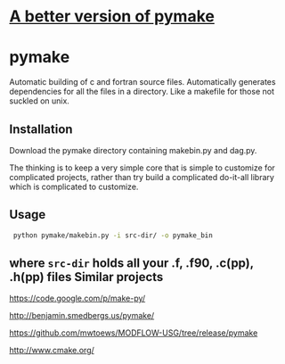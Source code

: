 [A better version of pymake](https://github.com/modflowpy/pymake)
======

pymake
======

Automatic building of c and fortran source files. Automatically generates dependencies for all the files in a directory. Like a makefile for those not suckled on unix. 


Installation
------------
Download the pymake directory containing makebin.py and dag.py. 

The thinking is to keep a very simple core that is simple to customize for complicated projects, rather than try build a complicated do-it-all library which is complicated to customize.


Usage
-----
```sh
 python pymake/makebin.py -i src-dir/ -o pymake_bin
```
where `src-dir` holds all your .f, .f90, .c(pp), .h(pp) files
Similar projects
----------------

https://code.google.com/p/make-py/

http://benjamin.smedbergs.us/pymake/

https://github.com/mwtoews/MODFLOW-USG/tree/release/pymake

http://www.cmake.org/

